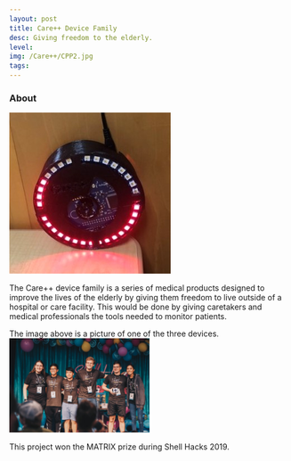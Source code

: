 ```yaml
---
layout: post
title: Care++ Device Family
desc: Giving freedom to the elderly.
level:
img: /Care++/CPP2.jpg
tags:
---
```


### About
<img src="/images/Care++/CPP2.jpg" alt="" class="image center">

 The Care++ device family is a series of medical products designed to improve the lives of the elderly by giving them freedom to live outside of a hospital or care facility. This would be done by giving caretakers and medical professionals the tools needed to monitor patients.

The image above is a picture of one of the three devices.
<img src="/images/Care++/CPP1.jpg" alt="" class="image center" width="50%">
 
 This project won the MATRIX prize during Shell Hacks 2019.

<br style="clear:both;"/>


